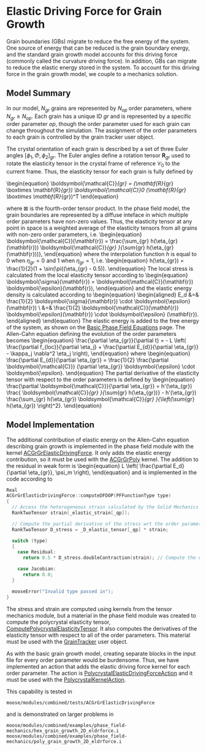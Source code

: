 # Elastic Driving Force for Grain Growth

<!--  [image:240 align:right]
    Elastic energy driven grain growth in a 2D hexagaonal copper polycrystal with one shrinking grain. The result was calculated using an example input file from the combined module. The input file is ```hex_grain_growth_2D_eldrforce.i```

[image:241 align:right]
    Elastic energy driven grain growth in a 2D hexagaonal copper polycrystal with one growing grain. The result was calculated using an example input file from the combined module. The input file is ```hex_grain_growth_2D_eldrforce.i```

[image:239 align:right]
    Elastic energy driven grain growth in a 2D copper polycrystal. The result was calculated using an example input file from the combined module. The input file is ```poly_grain_growth_2D_eldrforce.i```-->

Grain boundaries (GBs) migrate to reduce the free energy of the system. One
source of energy that can be reduced is the grain boundary energy, and the
standard grain growth model accounts for this driving force (commonly called the
curvature driving force). In addition, GBs can migrate to reduce the elastic
energy stored in the system. To account for this driving force in the grain
growth model, we couple to a mechanics solution.

## Model Summary

In our model, $N_{gr}$ grains are represented by $N_{op}$ order parameters,
where $N_{gr} \geq N_{op}$. Each grain has a unique ID $gr$ and is represented
by a specific order parameter $op$, though the order parameter used for each
grain can change throughout the simulation. The assignment of the order
parameters to each grain is controlled by the grain tracker user object.

The crystal orientation of each grain is described by a set of three Euler
angles $[\phi_1, \Phi, \phi_2]_{gr}$. The Euler angles define a rotation tensor
$\mathbf{R}_{gr}$ used to rotate the elasticity tensor in the crystal frame of
reference $\boldsymbol{\mathcal{C}}_0$ to the current frame. Thus, the
elasticity tensor for each grain is fully defined by

\begin{equation}
\boldsymbol{\mathcal{C}}_{gr} = (\mathbf{R}_{gr} \boxtimes \mathbf{R}_{gr}) \boldsymbol{\mathcal{C}}_0 (\mathbf{R}_{gr} \boxtimes \mathbf{R}_{gr})^T
\end{equation}

where $\boxtimes$ is the fourth-order tensor product. In the phase field model,
the grain boundaries are represented by a diffuse inteface in which multiple
order parameters have non-zero values. Thus, the elasticity tensor at any point
in space is a weighted average of the elasticity tensors from all grains with
non-zero order parameters, i.e.
\begin{equation}
\boldsymbol{\mathcal{C}}(\mathbf{r}) = \frac{\sum_{gr} h(\eta_{gr}(\mathbf{r})) \boldsymbol{\mathcal{C}}_{gr} }{\sum_{gr} h(\eta_{gr}(\mathbf{r}))},
\end{equation}
where the interpolation function $h$ is equal to 0 when $\eta_{gr} = 0$ and 1
when $\eta_{gr}=1$, i.e.
\begin{equation}
h(\eta_{gr}) = \frac{1}{2}(1 + \sin(\pi((\eta_{gr} - 0.5)).
\end{equation}
The local stress is calculated from the local elasticity tensor according to
\begin{equation}
\boldsymbol{\sigma}(\mathbf{r}) = \boldsymbol{\mathcal{C}}(\mathbf{r}) \boldsymbol{\epsilon}(\mathbf{r}),
\end{equation}
and the elastic energy density is calculated according to
\begin{equation}
\begin{aligned}
E_d &=& \frac{1}{2} \boldsymbol{\sigma}(\mathbf{r}) \cdot \boldsymbol{\epsilon}(\mathbf{r}) \\
&=& \frac{1}{2} \boldsymbol{\mathcal{C}}(\mathbf{r}) \boldsymbol{\epsilon}(\mathbf{r}) \cdot \boldsymbol{\epsilon} (\mathbf{r}).
\end{aligned}
\end{equation}
The elastic energy is added to the free energy of the system, as shown on the
[Basic Phase Field Equations](/Phase_Field_Equations.md) page. The Allen-Cahn
equation defining the evolution of the order parameters becomes
\begin{equation}
\frac{\partial \eta_{gr}}{\partial t} = - L \left( \frac{\partial f_{loc}}{\partial \eta_j} +
\frac{\partial E_{d}}{\partial \eta_{gr}} - \kappa_j \nabla^2 \eta_j \right),
\end{equation}
where
\begin{equation}
\frac{\partial E_{d}}{\partial \eta_{gr}} = \frac{1}{2} \frac{\partial \boldsymbol{\mathcal{C}}}
{\partial \eta_{gr}} \boldsymbol{\epsilon} \cdot \boldsymbol{\epsilon}.
\end{equation}
The partial derivative of the elasticity tensor with respect to the order
parameters is defined by
\begin{equation}
\frac{\partial \boldsymbol{\mathcal{C}}}{\partial \eta_{gr}} = h'(\eta_{gr}) \frac{ \boldsymbol{\mathcal{C}}_{gr} }{\sum_{gr} h(\eta_{gr})} - h'(\eta_{gr}) \frac{\sum_{gr} h(\eta_{gr}) \boldsymbol{\mathcal{C}}_{gr} }{\left(\sum_{gr} h(\eta_{gr}) \right)^2}.
\end{equation}

## Model Implementation

The additional contribution of elastic energy on the Allen-Cahn equation
describing grain growth is implemented in the phase field module with the kernel
[ACGrGrElasticDrivingForce](http://mooseframework.org/docs/doxygen/modules/classACGrGrElasticDrivingForce.html).
It only adds the elastic energy contribution, so it must be used with the
[ACGrGrPoly](http://mooseframework.org/docs/doxygen/modules/classACGrGrPoly.html)
kernel. The addition to the residual in weak form is
\begin{equation}
L \left( \frac{\partial E_d}{\partial \eta_{gr}}, \psi_m \right),
\end{equation}
and is implemented in the code according to

```C++
Real
ACGrGrElasticDrivingForce::computeDFDOP(PFFunctionType type)
{
  // Access the heterogeneous strain calculated by the Solid Mechanics kernels
  RankTwoTensor strain(_elastic_strain[_qp]);

  // Compute the partial derivative of the stress wrt the order parameter
  RankTwoTensor D_stress = _D_elastic_tensor[_qp] * strain;

  switch (type)
  {
    case Residual:
      return 0.5 * D_stress.doubleContraction(strain); // Compute the deformation energy driving force

    case Jacobian:
      return 0.0;
  }

  mooseError("Invalid type passed in");
}
```

The stress and strain are computed using kernels from the tensor mechanics
module, but a material in the phase field module was created to compute the
polycrystal elasticity tensor,
[ComputePolycrystalElasticityTensor](/ComputePolycrystalElasticityTensor.md). It
also computes the derivatives of the elasticity tensor with respect to all of
the order parameters. This material must be used with the
[GrainTracker](/GrainTracker.md) user object.

As with the basic grain growth model, creating separate blocks in the input file
for every order parameter would be burdensome. Thus, we have implemented an
action that adds the elastic driving force kernel for each order parameter. The
action is
[PolycrystalElasticDrivingForceAction](/PolycrystalElasticDrivingForceAction.md)
and it must be used with the
[PolycrystalKernelAction](PolycrystalKernelAction.md).

This capability is tested in

```moose/modules/combined/tests/ACGrGrElasticDrivingForce```

and is demonstrated on larger problems in

```moose/modules/combined/examples/phase_field-mechanics/hex_grain_growth_2D_eldrforce.i```
```moose/modules/combined/examples/phase_field-mechanics/poly_grain_growth_2D_eldrforce.i```
